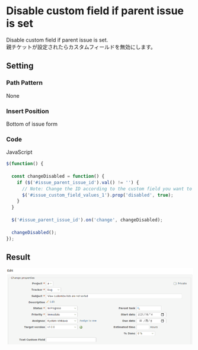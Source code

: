 # Disable custom field if parent issue is set

Disable custom field if parent issue is set.  
親チケットが設定されたらカスタムフィールドを無効にします。

## Setting

### Path Pattern

None

### Insert Position

Bottom of issue form
<!-- 
Head of all pages
Bottom of issue form
Bottom of issue detail
Bottom of all pages
-->

### Code

JavaScript
<!--
JavaScript
CSS
HTML
-->

```javascript
$(function() {

  const changeDisabled = function() {
    if ($('#issue_parent_issue_id').val() != '') {
      // Note: Change the ID according to the custom field you want to target
      $('#issue_custom_field_values_1').prop('disabled', true);
    }
  }

  $('#issue_parent_issue_id').on('change', changeDisabled);

  changeDisabled();
});
```

## Result

![result](./result.gif)

